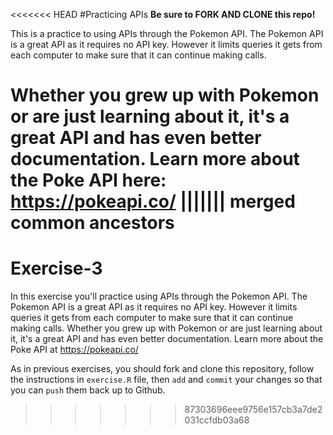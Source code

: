 <<<<<<< HEAD
#Practicing APIs
**Be sure to FORK AND CLONE this repo!**

This is a practice to using APIs through the Pokemon API. The Pokemon API is a great API as it requires no API key. However it limits queries it gets from each computer to make sure that it can continue making calls.

Whether you grew up with Pokemon or are just learning about it, it's a great API and has even better documentation.
Learn more about the Poke API here: https://pokeapi.co/
||||||| merged common ancestors
=======
# Exercise-3
In this exercise you'll practice using APIs through the Pokemon API. The Pokemon API is a great API as it requires no API key. However it limits queries it gets from each computer to make sure that it can continue making calls. Whether you grew up with Pokemon or are just learning about it, it's a great API and has even better documentation. Learn more about the Poke API at <https://pokeapi.co/>

As in previous exercises, you should fork and clone this repository, follow the instructions in `exercise.R` file, then `add` and `commit` your changes so that you can `push` them back up to Github.
>>>>>>> 87303696eee9756e157cb3a7de2031ccfdb03a68
